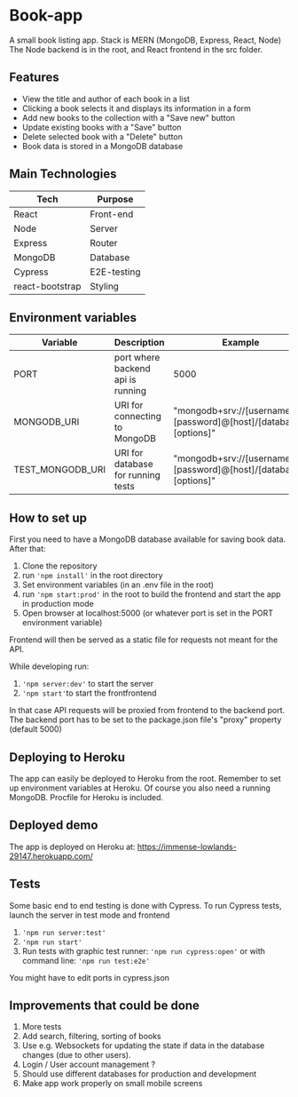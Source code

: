 # Book-app
A small book listing app. Stack is MERN (MongoDB, Express, React, Node)
The Node backend is in the root, and React frontend in the src folder.

## Features
* View the title and author of each book in a list
* Clicking a book selects it and displays its information in a form
* Add new books to the collection with a "Save new" button
* Update existing books with a "Save" button
* Delete selected book with a "Delete" button
* Book data is stored in a MongoDB database

## Main Technologies
Tech | Purpose
----- |--------
React |Front-end
Node |Server
Express| Router
MongoDB|Database
Cypress|E2E-testing
react-bootstrap| Styling

## Environment variables
Variable|Description|Example
--------|-----------|--------
PORT| port where backend api is running|5000
MONGODB_URI| URI for connecting to MongoDB| "mongodb+srv://[username]:[password]@[host]/[database]?[options]"
TEST_MONGODB_URI| URI for database for running tests| "mongodb+srv://[username]:[password]@[host]/[database]?[options]"

## How to set up
First you need to have a MongoDB database available for saving book data. After that:
1. Clone the repository
2. run `'npm install'` in the root directory
3. Set environment variables (in an .env file in the root)
4. run `'npm start:prod'` in the root to build the frontend and start the app in production mode
5. Open browser at localhost:5000 (or whatever port is set in the PORT environment variable)

Frontend will then be served as a static file for requests not meant for the API.

While developing run:
1. `'npm server:dev'` to start the server
2. `'npm start'`to start the frontfrontend

In that case API requests will be proxied from frontend to the backend port. The backend port has to be set to the package.json file's "proxy" property (default 5000)

## Deploying to Heroku
The app can easily be deployed to Heroku from the root. Remember to set up environment variables at Heroku. Of course you also need a running MongoDB. Procfile for Heroku is included.

## Deployed demo
The app is deployed on Heroku at: https://immense-lowlands-29147.herokuapp.com/

## Tests
Some basic end to end testing is done with Cypress.
To run Cypress tests, launch the server in test mode and frontend
1. `'npm run server:test'`
2. `'npm run start'`
3. Run tests with graphic test runner: `'npm run cypress:open'`
or with command line: `'npm run test:e2e'`

You might have to edit ports in cypress.json

## Improvements that could be done
1. More tests
2. Add search, filtering, sorting of books
3. Use e.g. Websockets for updating the state if data in the database changes (due to other users).
4. Login / User account management ?
5. Should use different databases for production and development
7. Make app work properly on small mobile screens